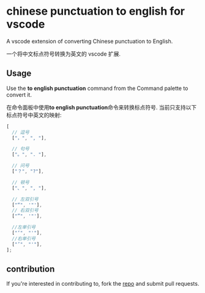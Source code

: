 # chinese punctuation to english for vscode

A vscode extension of converting Chinese punctuation to English.

一个将中文标点符号转换为英文的 vscode 扩展.

## Usage

Use the **to english punctuation** command from the Command palette to convert it.

在命令面板中使用**to english punctuation**命令来转换标点符号. 当前只支持以下标点符号中英文的映射:

```javascript
[
  // 逗号
  ["，", ", "],

  // 句号
  ["。", ". "],

  // 问号
  ["？", "?"],

  // 顿号
  ["、", ", "],

  // 左双引号
  ["“", '"'],
  // 右双引号
  ["”", '"'],

  //左单引号
  ["‘", "'"],
  //右单引号
  ["’", "'"],
];
```

## contribution

If you're interested in contributing to, fork the [repo](https://github.com/buuug7/chinese-punctuation-to-english-vsocode.git) and submit pull requests.
